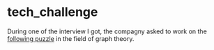 # tech_challenge

During one of the interview I got, the compagny asked to work on the [following puzzle](https://priceonomics.com/jobs/puzzle/) in the field of graph theory. 
